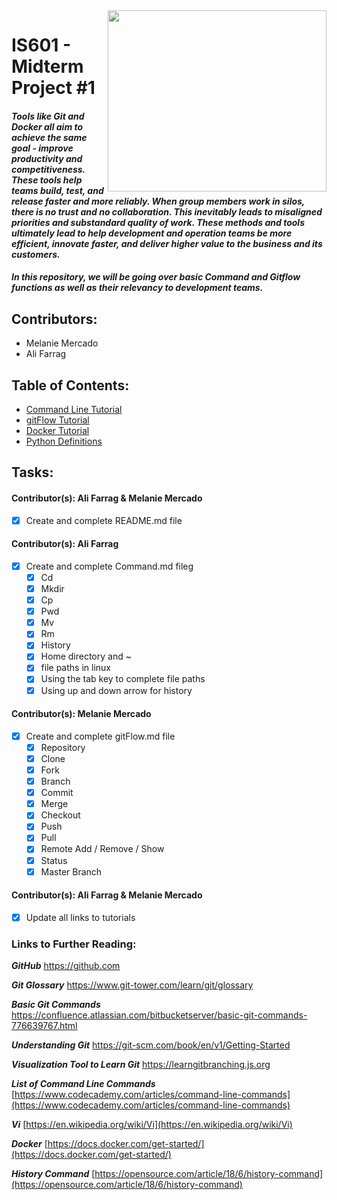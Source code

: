 <img align="right" width="350" height="290" src="https://lh3.googleusercontent.com/a2Sut9l-V1xGbhxFueJmtIIxqSd0LTCwa8FYpxRmRXDiq39KEKp3b9TtIeEFPlt4I8wQ9_6ZuZ8">

# IS601 - Midterm Project #1

#### **_Tools like Git and Docker all aim to achieve the same goal - improve productivity and competitiveness. These tools help teams build, test, and release faster and more reliably. When group members work in silos, there is no trust and no collaboration. This inevitably leads to misaligned priorities and substandard quality of work. These methods and tools ultimately lead to help development and operation teams be more efficient, innovate faster, and deliver higher value to the business and its customers._** 

#### **_In this repository, we will be going over basic Command and Gitflow functions as well as their relevancy to development teams._**




## Contributors:
- Melanie Mercado
- Ali Farrag

## Table of Contents:
* [Command Line Tutorial](/Command.md)
* [gitFlow Tutorial](/gitFlow.md)
* [Docker Tutorial](/Docker.md)
* [Python Definitions](/PythonDefinitions.md)

## Tasks:

#### Contributor(s): Ali Farrag & Melanie Mercado
- [X] Create and complete README.md file

#### Contributor(s): Ali Farrag
- [X] Create and complete Command.md fileg 
	- [X] Cd
	- [X] Mkdir
	- [X] Cp
	- [X] Pwd
	- [X] Mv
	- [X] Rm
	- [X] History
	- [X] Home directory and ~
	- [X] file paths in linux
	- [X] Using the tab key to complete file paths
	- [X] Using up and down arrow for history

#### Contributor(s): Melanie Mercado
- [X] Create and complete gitFlow.md file
	- [X] Repository
	- [X] Clone
	- [X] Fork
	- [X] Branch
	- [X] Commit
	- [X] Merge
	- [X] Checkout
	- [X] Push
	- [X] Pull
	- [X] Remote Add / Remove / Show
	- [X] Status
	- [X] Master Branch

#### Contributor(s): Ali Farrag & Melanie Mercado
- [X] Update all links to tutorials


### Links to Further Reading:

**_GitHub_**
https://github.com

**_Git Glossary_**
https://www.git-tower.com/learn/git/glossary

**_Basic Git Commands_**
https://confluence.atlassian.com/bitbucketserver/basic-git-commands-776639767.html

**_Understanding Git_**
https://git-scm.com/book/en/v1/Getting-Started

**_Visualization Tool to Learn Git_**
https://learngitbranching.js.org

**_List of Command Line Commands_**  [https://www.codecademy.com/articles/command-line-commands](https://www.codecademy.com/articles/command-line-commands)

**_Vi_** [https://en.wikipedia.org/wiki/Vi](https://en.wikipedia.org/wiki/Vi)

**_Docker_** [https://docs.docker.com/get-started/](https://docs.docker.com/get-started/)

**_History Command_** [https://opensource.com/article/18/6/history-command](https://opensource.com/article/18/6/history-command)
